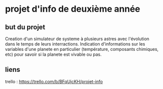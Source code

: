 # projet d'info de deuxième année

## but du projet

Creation d'un simulateur de systeme à plusieurs astres avec l'évolution dans le temps de leurs interractions.
Indication d'informations sur les variables d'une planete en particulier (température, composants chimiques, etc) pour savoir si la planete est vivable ou pas.

## liens

trello : https://trello.com/b/BFqUjcKH/projet-info
